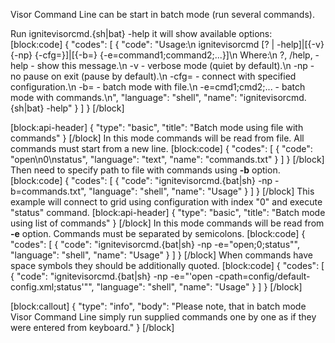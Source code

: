 Visor Command Line can be start in batch mode (run several commands).

Run ignitevisorcmd.{sh|bat} -help it will show available options:
[block:code]
{
  "codes": [
    {
      "code": "Usage:\n    ignitevisorcmd [? | -help]|[{-v}{-np} {-cfg=<path>}]|[{-b=<path>} {-e=command1;command2;...}]\n    Where:\n        ?, /help, -help      - show this message.\n        -v                   - verbose mode (quiet by default).\n        -np                  - no pause on exit (pause by default).\n        -cfg=<path>          - connect with specified configuration.\n        -b=<path>            - batch mode with file.\n        -e=cmd1;cmd2;...     - batch mode with commands.\n",
      "language": "shell",
      "name": "ignitevisorcmd.{sh|bat} -help"
    }
  ]
}
[/block]

[block:api-header]
{
  "type": "basic",
  "title": "Batch mode using file with commands"
}
[/block]
In this mode commands will  be read from file. All commands must start from a new line.
[block:code]
{
  "codes": [
    {
      "code": "open\n0\nstatus",
      "language": "text",
      "name": "commands.txt"
    }
  ]
}
[/block]
Then need to specify path to file with commands using **-b** option.
[block:code]
{
  "codes": [
    {
      "code": "ignitevisorcmd.{bat|sh} -np -b=commands.txt",
      "language": "shell",
      "name": "Usage"
    }
  ]
}
[/block]
This example will connect to grid using configuration with index "0" and execute "status" command.
[block:api-header]
{
  "type": "basic",
  "title": "Batch mode using list of commands"
}
[/block]
In this mode commands will  be read from **-e** option. Commands must be separated by semicolons.
[block:code]
{
  "codes": [
    {
      "code": "ignitevisorcmd.{bat|sh} -np -e=\"open;0;status\"",
      "language": "shell",
      "name": "Usage"
    }
  ]
}
[/block]
When commands have space symbols they should be additionally quoted.
[block:code]
{
  "codes": [
    {
      "code": "ignitevisorcmd.{bat|sh} -np -e=\"'open -cpath=config/default-config.xml;status'\"",
      "language": "shell",
      "name": "Usage"
    }
  ]
}
[/block]

[block:callout]
{
  "type": "info",
  "body": "Please note, that in batch mode Visor Command Line simply run supplied commands one by one as if they were entered from keyboard."
}
[/block]
